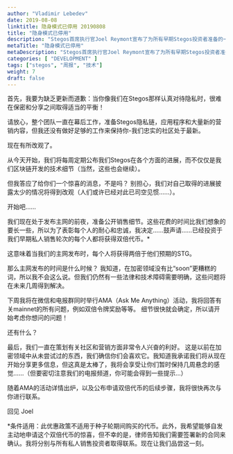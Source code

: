 ```yaml
---
author: "Vladimir Lebedev"
date: 2019-08-08
linktitle: 隐身模式已停用 20190808
title: "隐身模式已停用"
description: "Stegos首席执行官Joel Reymont宣布了为所有早期Stegos投资者准备的一份特别惊喜."
metaTitle: "隐身模式已停用"
metaDescription: "Stegos首席执行官Joel Reymont宣布了为所有早期Stegos投资者准备的一份特别惊喜."
categories: [ "DEVELOPMENT" ]
tags: ["stegos", "周报", "技术"]
weight: 7
draft: false
---
```

首先，我要为缺乏更新而道歉：当你像我们在Stegos那样认真对待隐私时，很难在保密和分享之间取得适当的平衡！

请放心，整个团队一直在幕后工作，准备Stegos隐私链，应用程序和大量新的营销内容，但我还没有做好足够的工作来保持你-我们忠实的社区处于最新。

现在有所改观了。

从今天开始，我们将每周定期公布我们Stegos在各个方面的进展，而不仅仅是我们区块链开发的技术细节（当然，这些也会继续）。

但我答应了给你们一个惊喜的消息，不是吗？ 别担心，我们对自己取得的进展披露太少的情况将得到改观（人们或许已经对此已司空见惯......）。

开始吧……

我们现在处于发布主网的前夜，准备公开销售细节。这些花费的时间比我们想象的要长一些，所以为了表彰每个人的耐心和忠诚，我决定......鼓声请......已经投资于我们早期私人销售轮次的每个人都将获得双倍代币。*

这意味着当我们的主网发布时，每个人将获得两倍于他们预期的STG。

那么主网发布的时间是什么时候？ 我知道，在加密领域没有比“soon”更糟糕的词，所以我不会这么说。但我们仍然有一些法律和技术障碍需要明确，这些问题将在未来几周得到解决。

下周我将在微信和电报群同时举行AMA（Ask Me Anything）活动，我将回答有关mainnet的所有问题，例如双倍令牌奖励等等。 细节很快就会确定，所以请开始考虑你想问的问题！

还有什么？

最后，我们一直在策划有关社区和营销方面非常令人兴奋的利好。 这是以前在加密领域中从未尝试过的东西，我们确信你们会喜欢它。我知道我承诺我们将从现在开始分享更多信息，但这真是太棒了，我将会享受让你们暂时保持几周悬念的感觉......（但要密切注意我们的电报频道，你可能会得到一些提示...）

随着AMA的活动详情出炉，以及公布申请双倍代币的后续步骤，我将很快再次与你进行联系。

回见
Joel

*条件适用：此优惠政策不适用于种子轮期间购买的代币。此外，我希望能够自发主动地申请这个双倍代币的惊喜，但不幸的是，律师告知我们需要签署新的合同来确认。我将分别与所有私人销售投资者取得联系。现在让我们品尝这一刻。
